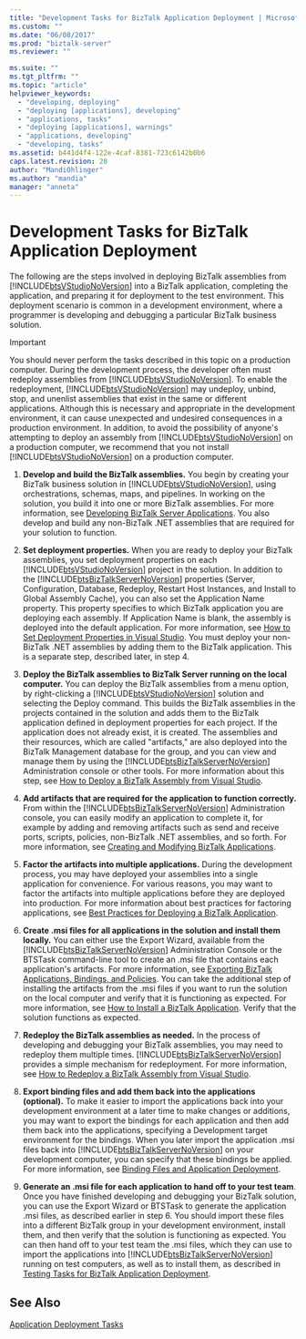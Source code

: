```yaml
---
title: "Development Tasks for BizTalk Application Deployment | Microsoft Docs"
ms.custom: ""
ms.date: "06/08/2017"
ms.prod: "biztalk-server"
ms.reviewer: ""

ms.suite: ""
ms.tgt_pltfrm: ""
ms.topic: "article"
helpviewer_keywords: 
  - "developing, deploying"
  - "deploying [applications], developing"
  - "applications, tasks"
  - "deploying [applications], warnings"
  - "applications, developing"
  - "developing, tasks"
ms.assetid: b441d4f4-122e-4caf-8381-723c6142b0b6
caps.latest.revision: 28
author: "MandiOhlinger"
ms.author: "mandia"
manager: "anneta"
---
```

# Development Tasks for BizTalk Application Deployment
The following are the steps involved in deploying BizTalk assemblies from [!INCLUDE[btsVStudioNoVersion](../includes/btsvstudionoversion-md.md)] into a BizTalk application, completing the application, and preparing it for deployment to the test environment. This deployment scenario is common in a development environment, where a programmer is developing and debugging a particular BizTalk business solution.  
  
> [!IMPORTANT]
>  You should never perform the tasks described in this topic on a production computer. During the development process, the developer often must redeploy assemblies from [!INCLUDE[btsVStudioNoVersion](../includes/btsvstudionoversion-md.md)]. To enable the redeployment, [!INCLUDE[btsVStudioNoVersion](../includes/btsvstudionoversion-md.md)] may undeploy, unbind, stop, and unenlist assemblies that exist in the same or different applications. Although this is necessary and appropriate in the development environment, it can cause unexpected and undesired consequences in a production environment. In addition, to avoid the possibility of anyone's attempting to deploy an assembly from [!INCLUDE[btsVStudioNoVersion](../includes/btsvstudionoversion-md.md)] on a production computer, we recommend that you not install [!INCLUDE[btsVStudioNoVersion](../includes/btsvstudionoversion-md.md)] on a production computer.  
  
1. **Develop and build the BizTalk assemblies.** You begin by creating your BizTalk business solution in [!INCLUDE[btsVStudioNoVersion](../includes/btsvstudionoversion-md.md)], using orchestrations, schemas, maps, and pipelines. In working on the solution, you build it into one or more BizTalk assemblies. For more information, see [Developing BizTalk Server Applications](../core/developing-biztalk-server-applications.md). You also develop and build any non-BizTalk .NET assemblies that are required for your solution to function.  
  
2. **Set deployment properties.** When you are ready to deploy your BizTalk assemblies, you set deployment properties on each [!INCLUDE[btsVStudioNoVersion](../includes/btsvstudionoversion-md.md)] project in the solution. In addition to the [!INCLUDE[btsBizTalkServerNoVersion](../includes/btsbiztalkservernoversion-md.md)] properties (Server, Configuration, Database, Redeploy, Restart Host Instances, and Install to Global Assembly Cache), you can also set the Application Name property. This property specifies to which BizTalk application you are deploying each assembly. If Application Name is blank, the assembly is deployed into the default application. For more information, see [How to Set Deployment Properties in Visual Studio](../core/how-to-set-deployment-properties-in-visual-studio.md). You must deploy your non-BizTalk .NET assemblies by adding them to the BizTalk application. This is a separate step, described later, in step 4.  
  
3. **Deploy the BizTalk assemblies to BizTalk Server running on the local computer.** You can deploy the BizTalk assemblies from a menu option, by right-clicking a [!INCLUDE[btsVStudioNoVersion](../includes/btsvstudionoversion-md.md)] solution and selecting the Deploy command. This builds the BizTalk assemblies in the projects contained in the solution and adds them to the BizTalk application defined in deployment properties for each project. If the application does not already exist, it is created. The assemblies and their resources, which are called "artifacts," are also deployed into the BizTalk Management database for the group, and you can view and manage them by using the [!INCLUDE[btsBizTalkServerNoVersion](../includes/btsbiztalkservernoversion-md.md)] Administration console or other tools. For more information about this step, see [How to Deploy a BizTalk Assembly from Visual Studio](../core/how-to-deploy-a-biztalk-assembly-from-visual-studio.md).  
  
4. **Add artifacts that are required for the application to function correctly.** From within the [!INCLUDE[btsBizTalkServerNoVersion](../includes/btsbiztalkservernoversion-md.md)] Administration console, you can easily modify an application to complete it, for example by adding and removing artifacts such as send and receive ports, scripts, policies, non-BizTalk .NET assemblies, and so forth. For more information, see [Creating and Modifying BizTalk Applications](../core/creating-and-modifying-biztalk-applications.md).  
  
5. **Factor the artifacts into multiple applications.** During the development process, you may have deployed your assemblies into a single application for convenience. For various reasons, you may want to factor the artifacts into multiple applications before they are deployed into production. For more information about best practices for factoring applications, see [Best Practices for Deploying a BizTalk Application](../core/best-practices-for-deploying-a-biztalk-application.md).  
  
6. **Create .msi files for all applications in the solution and install them locally.** You can either use the Export Wizard, available from the [!INCLUDE[btsBizTalkServerNoVersion](../includes/btsbiztalkservernoversion-md.md)] Administration Console or the BTSTask command-line tool to create an .msi file that contains each application's artifacts. For more information, see [Exporting BizTalk Applications, Bindings, and Policies](../core/exporting-biztalk-applications-bindings-and-policies.md). You can take the additional step of installing the artifacts from the .msi files if you want to run the solution on the local computer and verify that it is functioning as expected. For more information, see [How to Install a BizTalk Application](../core/how-to-install-a-biztalk-application.md). Verify that the solution functions as expected.  
  
7. **Redeploy the BizTalk assemblies as needed.** In the process of developing and debugging your BizTalk assemblies, you may need to redeploy them multiple times. [!INCLUDE[btsBizTalkServerNoVersion](../includes/btsbiztalkservernoversion-md.md)] provides a simple mechanism for redeployment. For more information, see [How to Redeploy a BizTalk Assembly from Visual Studio](../core/how-to-redeploy-a-biztalk-assembly-from-visual-studio.md).  
  
8. **Export binding files and add them back into the applications (optional).** To make it easier to import the applications back into your development environment at a later time to make changes or additions, you may want to export the bindings for each application and then add them back into the applications, specifying a Development target environment for the bindings. When you later import the application .msi files back into [!INCLUDE[btsBizTalkServerNoVersion](../includes/btsbiztalkservernoversion-md.md)] on your development computer, you can specify that these bindings be applied. For more information, see [Binding Files and Application Deployment](../core/binding-files-and-application-deployment.md).  
  
9. **Generate an .msi file for each application to hand off to your test team**. Once you have finished developing and debugging your BizTalk solution, you can use the Export Wizard or BTSTask to generate the application .msi files, as described earlier in step 6. You should import these files into a different BizTalk group in your development environment, install them, and then verify that the solution is functioning as expected. You can then hand off to your test team the .msi files, which they can use to import the applications into [!INCLUDE[btsBizTalkServerNoVersion](../includes/btsbiztalkservernoversion-md.md)] running on test computers, as well as to install them, as described in [Testing Tasks for BizTalk Application Deployment](../core/testing-tasks-for-biztalk-application-deployment.md).  
  
## See Also  
 [Application Deployment Tasks](../core/application-deployment-tasks.md)